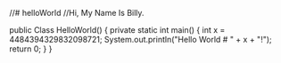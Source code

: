 //# helloWorld
//Hi, My Name Is Billy.

public Class HelloWorld() {
    private static int main() {
      int x = 4484394329832098721;
      System.out.println("Hello World # " + x + "!"); 
      return 0;
    }
}
